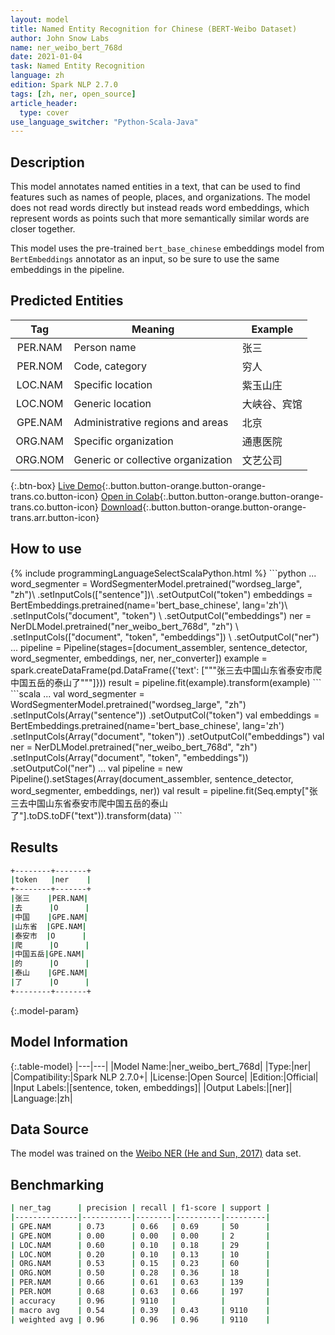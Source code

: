 ```yaml
---
layout: model
title: Named Entity Recognition for Chinese (BERT-Weibo Dataset)
author: John Snow Labs
name: ner_weibo_bert_768d
date: 2021-01-04
task: Named Entity Recognition
language: zh
edition: Spark NLP 2.7.0
tags: [zh, ner, open_source]
article_header:
  type: cover
use_language_switcher: "Python-Scala-Java"
---
```


## Description

This model annotates named entities in a text, that can be used to find features such as names of people, places, and organizations. The model does not read words directly but instead reads word embeddings, which represent words as points such that more semantically similar words are closer together.

This model uses the pre-trained `bert_base_chinese` embeddings model from `BertEmbeddings` annotator as an input, so be sure to use the same embeddings in the pipeline.

## Predicted Entities

|   Tag   | Meaning                            | Example      |
|:-------:|------------------------------------|--------------|
| PER.NAM | Person name                        | 张三         |
| PER.NOM | Code, category                     | 穷人         |
| LOC.NAM | Specific location                  | 紫玉山庄     |
| LOC.NOM | Generic location                   | 大峡谷、宾馆 |
| GPE.NAM | Administrative regions and areas   | 北京         |
| ORG.NAM | Specific organization              | 通惠医院     |
| ORG.NOM | Generic or collective organization | 文艺公司     |

{:.btn-box}
[Live Demo](https://demo.johnsnowlabs.com/public/NER_ZH/){:.button.button-orange.button-orange-trans.co.button-icon}
[Open in Colab](https://colab.research.google.com/github/JohnSnowLabs/spark-nlp-workshop/blob/master/tutorials/streamlit_notebooks/NER.ipynb){:.button.button-orange.button-orange-trans.co.button-icon}
[Download](https://s3.amazonaws.com/auxdata.johnsnowlabs.com/public/models/ner_weibo_bert_768d_zh_2.7.0_2.4_1609719542498.zip){:.button.button-orange.button-orange-trans.arr.button-icon}

## How to use

<div class="tabs-box" markdown="1">
{% include programmingLanguageSelectScalaPython.html %}
```python
...
word_segmenter = WordSegmenterModel.pretrained("wordseg_large", "zh")\
        .setInputCols(["sentence"])\
        .setOutputCol("token")
embeddings = BertEmbeddings.pretrained(name='bert_base_chinese', lang='zh')\
          .setInputCols("document", "token") \
          .setOutputCol("embeddings")
ner = NerDLModel.pretrained("ner_weibo_bert_768d", "zh") \
        .setInputCols(["document", "token", "embeddings"]) \
        .setOutputCol("ner")
...
pipeline = Pipeline(stages=[document_assembler, sentence_detector, word_segmenter, embeddings, ner, ner_converter])
example = spark.createDataFrame(pd.DataFrame({'text': ["""张三去中国山东省泰安市爬中国五岳的泰山了"""]}))
result = pipeline.fit(example).transform(example)
```
```scala
...
val word_segmenter = WordSegmenterModel.pretrained("wordseg_large", "zh")
     .setInputCols(Array("sentence"))
     .setOutputCol("token")
val embeddings = BertEmbeddings.pretrained(name='bert_base_chinese', lang='zh')
     .setInputCols(Array("document", "token"))
     .setOutputCol("embeddings")
val ner = NerDLModel.pretrained("ner_weibo_bert_768d", "zh")
     .setInputCols(Array("document", "token", "embeddings"))
     .setOutputCol("ner")
...
val pipeline = new Pipeline().setStages(Array(document_assembler, sentence_detector, word_segmenter, embeddings, ner))
val result = pipeline.fit(Seq.empty["张三去中国山东省泰安市爬中国五岳的泰山了"].toDS.toDF("text")).transform(data)
```
</div>

## Results

```bash
+--------+-------+
|token   |ner    |
+--------+-------+
|张三    |PER.NAM|
|去      |O      |
|中国    |GPE.NAM|
|山东省  |GPE.NAM|
|泰安市  |O      |
|爬      |O      |
|中国五岳|GPE.NAM|
|的      |O      |
|泰山    |GPE.NAM|
|了      |O      |
+--------+-------+
```

{:.model-param}
## Model Information

{:.table-model}
|---|---|
|Model Name:|ner_weibo_bert_768d|
|Type:|ner|
|Compatibility:|Spark NLP 2.7.0+|
|License:|Open Source|
|Edition:|Official|
|Input Labels:|[sentence, token, embeddings]|
|Output Labels:|[ner]|
|Language:|zh|

## Data Source

The model was trained on the [Weibo NER (He and Sun, 2017)](https://www.aclweb.org/anthology/E17-2113/) data set.

## Benchmarking

```bash
| ner_tag      | precision | recall | f1-score | support |
|--------------|-----------|--------|----------|---------|
| GPE.NAM      | 0.73      | 0.66   | 0.69     | 50      |
| GPE.NOM      | 0.00      | 0.00   | 0.00     | 2       |
| LOC.NAM      | 0.60      | 0.10   | 0.18     | 29      |
| LOC.NOM      | 0.20      | 0.10   | 0.13     | 10      |
| ORG.NAM      | 0.53      | 0.15   | 0.23     | 60      |
| ORG.NOM      | 0.50      | 0.28   | 0.36     | 18      |
| PER.NAM      | 0.66      | 0.61   | 0.63     | 139     |
| PER.NOM      | 0.68      | 0.63   | 0.66     | 197     |
| accuracy     | 0.96      | 9110   |          |         |
| macro avg    | 0.54      | 0.39   | 0.43     | 9110    |
| weighted avg | 0.96      | 0.96   | 0.96     | 9110    |
```
